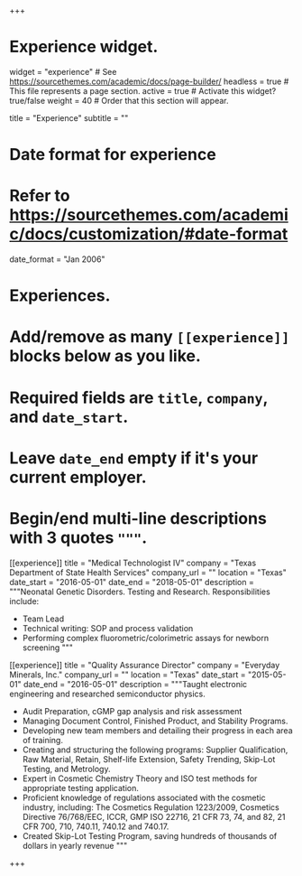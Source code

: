 +++
# Experience widget.
widget = "experience"  # See https://sourcethemes.com/academic/docs/page-builder/
headless = true  # This file represents a page section.
active = true  # Activate this widget? true/false
weight = 40  # Order that this section will appear.

title = "Experience"
subtitle = ""

# Date format for experience
#   Refer to https://sourcethemes.com/academic/docs/customization/#date-format
date_format = "Jan 2006"

# Experiences.
#   Add/remove as many `[[experience]]` blocks below as you like.
#   Required fields are `title`, `company`, and `date_start`.
#   Leave `date_end` empty if it's your current employer.
#   Begin/end multi-line descriptions with 3 quotes `"""`.
[[experience]]
  title = "Medical Technologist IV"
  company = "Texas Department of State Health Services"
  company_url = ""
  location = "Texas"
  date_start = "2016-05-01"
  date_end = "2018-05-01"
  description = """Neonatal Genetic Disorders.  Testing and Research.
  Responsibilities include:
  
  * Team Lead
  * Technical writing: SOP and process validation
  * Performing complex fluorometric/colorimetric assays for newborn screening
  """

[[experience]]
  title = "Quality Assurance Director"
  company = "Everyday Minerals, Inc."
  company_url = ""
  location = "Texas"
  date_start = "2015-05-01"
  date_end = "2016-05-01"
  description = """Taught electronic engineering and researched semiconductor physics.
  
  * Audit Preparation, cGMP gap analysis and risk assessment
  * Managing Document Control, Finished Product, and Stability Programs.
  * Developing new team members and detailing their progress in each area of training.  
  * Creating and structuring the following programs:  Supplier Qualification, Raw Material, Retain, Shelf-life Extension, Safety Trending, Skip-Lot Testing, and Metrology.
  * Expert in Cosmetic Chemistry Theory and ISO test methods for appropriate testing application.
  * Proficient knowledge of regulations associated with the cosmetic industry, including: The Cosmetics Regulation 1223/2009, Cosmetics Directive 76/768/EEC, ICCR, GMP ISO 22716, 21 CFR 73, 74, and 82, 21 CFR 700, 710, 740.11, 740.12 and 740.17.
  * Created Skip-Lot Testing Program, saving hundreds of thousands of dollars in yearly revenue
  """

+++
